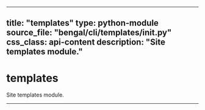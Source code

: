 
---
title: "templates"
type: python-module
source_file: "bengal/cli/templates/__init__.py"
css_class: api-content
description: "Site templates module."
---

# templates

Site templates module.

---

